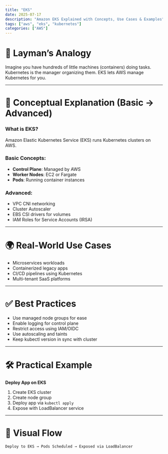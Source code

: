 ```yaml
---
title: "EKS"
date: 2025-07-17
description: "Amazon EKS Explained with Concepts, Use Cases & Examples"
tags: ["aws", "eks", "kubernetes"]
categories: ["AWS"]
---
```


# 🧠 Layman’s Analogy

Imagine you have hundreds of little machines (containers) doing tasks. Kubernetes is the manager organizing them. EKS lets AWS manage Kubernetes for you.

---

# 📘 Conceptual Explanation (Basic → Advanced)

### What is EKS?

Amazon Elastic Kubernetes Service (EKS) runs Kubernetes clusters on AWS.

### Basic Concepts:
- **Control Plane**: Managed by AWS
- **Worker Nodes**: EC2 or Fargate
- **Pods**: Running container instances

### Advanced:
- VPC CNI networking
- Cluster Autoscaler
- EBS CSI drivers for volumes
- IAM Roles for Service Accounts (IRSA)

---

# 🌍 Real-World Use Cases

- Microservices workloads
- Containerized legacy apps
- CI/CD pipelines using Kubernetes
- Multi-tenant SaaS platforms

---

# ✅ Best Practices

- Use managed node groups for ease
- Enable logging for control plane
- Restrict access using IAM/OIDC
- Use autoscaling and taints
- Keep kubectl version in sync with cluster

---

# 🛠️ Practical Example

**Deploy App on EKS**

1. Create EKS cluster  
2. Create node group  
3. Deploy app via `kubectl apply`  
4. Expose with LoadBalancer service

---

# 🔀 Visual Flow

```
Deploy to EKS → Pods Scheduled → Exposed via LoadBalancer
```
